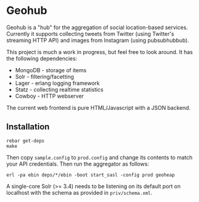 Geohub
======

Geohub is a "hub" for the aggregation of social location-based
services. Currently it supports collecting tweets from Twitter (using
Twitter's streaming HTTP API) and images from Instagram (using
pubsubhubbub).

This project is much a work in progress, but feel free to look
around. It has the following dependencies:

 * MongoDB - storage of items
 * Solr - filtering/facetting
 * Lager - erlang logging framework
 * Statz - collecting realtime statistics
 * Cowboy - HTTP webserver
 
The current web frontend is pure HTML/Javascript with a JSON backend.


Installation
------------
```
rebar get-deps
make
```

Then copy `sample.config` to `prod.config` and change its contents to
match your API credentials. Then run the aggregator as follows:

```
erl -pa ebin deps/*/ebin -boot start_sasl -config prod geoheap
```

A single-core Solr (>= 3.4) needs to be listening on its default port
on localhost with the schema as provided in `priv/schema.xml`.
